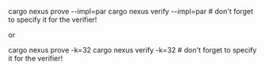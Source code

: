 cargo nexus prove --impl=par
cargo nexus verify --impl=par # don't forget to specify it for the verifier!

or

cargo nexus prove -k=32
cargo nexus verify -k=32 # don't forget to specify it for the verifier!
